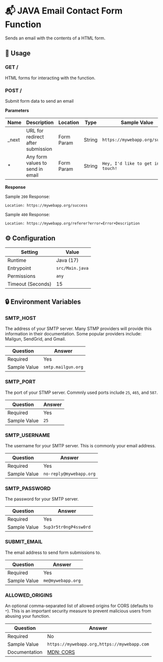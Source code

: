 # 📬 JAVA Email Contact Form Function

Sends an email with the contents of a HTML form.

## 🧰 Usage

### GET /

HTML forms for interacting with the function.

### POST /

Submit form data to send an email

**Parameters**

| Name   | Description                       | Location   | Type   | Sample Value                     |
| ------ | --------------------------------- | ---------- | ------ | -------------------------------- |
| \_next | URL for redirect after submission | Form Param | String | `https://mywebapp.org/success`   |
| \*     | Any form values to send in email  | Form Param | String | `Hey, I'd like to get in touch!` |

**Response**

Sample `200` Response:

```text
Location: https://mywebapp.org/success
```

Sample `400` Response:

```text
Location: https://mywebapp.org/referer?error=Error+Description
```

## ⚙️ Configuration

| Setting           | Value           |
| ----------------- | --------------- |
| Runtime           | Java (17)     |
| Entrypoint        | `src/Main.java`   |
| Permissions       | `any`           |
| Timeout (Seconds) | 15              |

## 🔒 Environment Variables

### SMTP_HOST

The address of your SMTP server. Many STMP providers will provide this information in their documentation. Some popular providers include: Mailgun, SendGrid, and Gmail.

| Question     | Answer             |
| ------------ | ------------------ |
| Required     | Yes                |
| Sample Value | `smtp.mailgun.org` |

### SMTP_PORT

The port of your STMP server. Commnly used ports include `25`, `465`, and `587`.

| Question     | Answer |
| ------------ | ------ |
| Required     | Yes    |
| Sample Value | `25`   |

### SMTP_USERNAME

The username for your SMTP server. This is commonly your email address.

| Question     | Answer                  |
| ------------ | ----------------------- |
| Required     | Yes                     |
| Sample Value | `no-reply@mywebapp.org` |

### SMTP_PASSWORD

The password for your SMTP server.

| Question     | Answer                |
| ------------ | --------------------- |
| Required     | Yes                   |
| Sample Value | `5up3r5tr0ngP4ssw0rd` |

### SUBMIT_EMAIL

The email address to send form submissions to.

| Question     | Answer            |
| ------------ | ----------------- |
| Required     | Yes               |
| Sample Value | `me@mywebapp.org` |

### ALLOWED_ORIGINS

An optional comma-separated list of allowed origins for CORS (defaults to `*`). This is an important security measure to prevent malicious users from abusing your function.

| Question      | Answer                                                              |
| ------------- | ------------------------------------------------------------------- |
| Required      | No                                                                  |
| Sample Value  | `https://mywebapp.org,https://mywebapp.com`                         |
| Documentation | [MDN: CORS](https://developer.mozilla.org/en-US/docs/Web/HTTP/CORS) |
